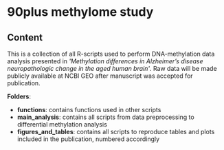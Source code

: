 # 90plus methylome study

## Content
This is a collection of all R-scripts used to perform DNA-methylation data analysis presented in _'Methylation differences in Alzheimer’s disease neuropathologic change in the aged human brain'_. Raw data will be made publicly available at NCBI GEO after manuscript was accepted for publication. <br>

**Folders**:
- **functions**: contains functions used in other scripts
- **main_analysis**: contains all scripts from data preprocessing to differential methylation analysis
- **figures_and_tables**: contains all scripts to reproduce tables and plots included in the publication, numbered accordingly
